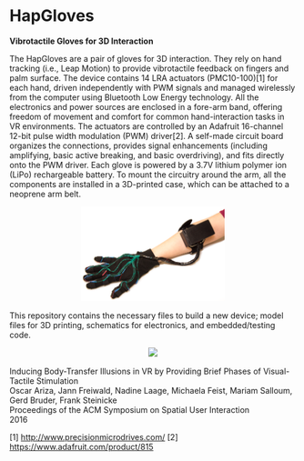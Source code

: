 # HapGloves
<b>Vibrotactile Gloves for 3D Interaction</b>

The HapGloves are a pair of gloves for 3D interaction. They rely on hand tracking (i.e., Leap Motion) to provide vibrotactile feedback on fingers and palm surface. The device contains 14 LRA actuators (PMC10-100)[1] for each hand, driven independently with PWM signals and managed wirelessly from the computer using Bluetooth Low Energy technology. 
All the electronics and power sources are enclosed in a fore-arm band, offering freedom of movement and comfort for common hand-interaction tasks in VR environments.
The actuators are controlled by an Adafruit 16-channel 12-bit pulse width modulation (PWM) driver[2]. A self-made circuit board organizes the connections, provides signal enhancements (including amplifying, basic active breaking, and basic overdriving), and fits directly onto the PWM driver. 
Each glove is powered by a 3.7V lithium polymer ion (LiPo) rechargeable battery. 
To mount the circuitry around the arm, all the components are installed in a 3D-printed case, which can be attached to a neoprene arm belt.

<p align="center"><img src="Media/glove1.png" width="50%"></p>

This repository contains the necessary files to build a new device; model files for 3D printing, schematics for electronics, and embedded/testing code.

<p align="center"><img src="Media/device.png" width="50%"></p>

Inducing Body-Transfer Illusions in VR by Providing Brief Phases of Visual-Tactile Stimulation<br/>
Oscar Ariza, Jann Freiwald, Nadine Laage, Michaela Feist, Mariam Salloum, Gerd Bruder, Frank Steinicke<br/>
Proceedings of the ACM Symposium on Spatial User Interaction<br/>
2016

[1] http://www.precisionmicrodrives.com/
[2] https://www.adafruit.com/product/815


